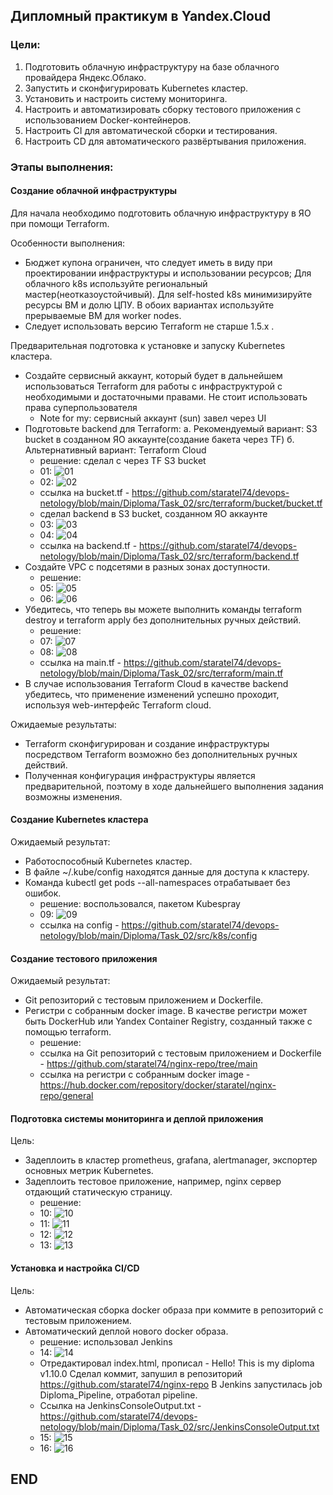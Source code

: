 ## Дипломный практикум в Yandex.Cloud


### Цели:

1. Подготовить облачную инфраструктуру на базе облачного провайдера Яндекс.Облако.
2. Запустить и сконфигурировать Kubernetes кластер.
3. Установить и настроить систему мониторинга.
4. Настроить и автоматизировать сборку тестового приложения с использованием Docker-контейнеров.
5. Настроить CI для автоматической сборки и тестирования.
6. Настроить CD для автоматического развёртывания приложения.

### Этапы выполнения:
#### Создание облачной инфраструктуры
Для начала необходимо подготовить облачную инфраструктуру в ЯО при помощи Terraform.

Особенности выполнения:

* Бюджет купона ограничен, что следует иметь в виду при проектировании инфраструктуры и использовании ресурсов; Для облачного k8s используйте региональный мастер(неотказоустойчивый). Для self-hosted k8s минимизируйте ресурсы ВМ и долю ЦПУ. В обоих вариантах используйте прерываемые ВМ для worker nodes.
* Следует использовать версию Terraform не старше 1.5.x .

Предварительная подготовка к установке и запуску Kubernetes кластера.

* Создайте сервисный аккаунт, который будет в дальнейшем использоваться Terraform для работы с инфраструктурой с необходимыми и достаточными правами. Не стоит использовать права суперпользователя
  * Note for my: сервисный аккаунт (sun) завел через UI 
* Подготовьте backend для Terraform: а. Рекомендуемый вариант: S3 bucket в созданном ЯО аккаунте(создание бакета через TF) б. Альтернативный вариант: Terraform Cloud
  * решение: сделал с через TF S3 bucket
  * 01: ![01](img/01.png)
  * 02: ![02](img/02.png)
  * ссылка на bucket.tf - https://github.com/staratel74/devops-netology/blob/main/Diploma/Task_02/src/terraform/bucket/bucket.tf
  * сделал backend в S3 bucket, созданном ЯО аккаунте
  * 03: ![03](img/03.png)
  * 04: ![04](img/04.png)
  * ссылка на backend.tf - https://github.com/staratel74/devops-netology/blob/main/Diploma/Task_02/src/terraform/backend.tf
* Создайте VPC с подсетями в разных зонах доступности.
  * решение:
  * 05: ![05](img/05.png)
  * 06: ![06](img/06.png)
* Убедитесь, что теперь вы можете выполнить команды terraform destroy и terraform apply без дополнительных ручных действий.
  * решение:
  * 07: ![07](img/07.png)
  * 08: ![08](img/08.png)
  * ссылка на main.tf - https://github.com/staratel74/devops-netology/blob/main/Diploma/Task_02/src/terraform/main.tf 
* В случае использования Terraform Cloud в качестве backend убедитесь, что применение изменений успешно проходит, используя web-интерфейс Terraform cloud.

Ожидаемые результаты:

* Terraform сконфигурирован и создание инфраструктуры посредством Terraform возможно без дополнительных ручных действий.
* Полученная конфигурация инфраструктуры является предварительной, поэтому в ходе дальнейшего выполнения задания возможны изменения.

#### Создание Kubernetes кластера

Ожидаемый результат:

* Работоспособный Kubernetes кластер.
* В файле ~/.kube/config находятся данные для доступа к кластеру.
* Команда kubectl get pods --all-namespaces отрабатывает без ошибок.
  * решение: воспользовался, пакетом Kubespray
  * 09: ![09](img/09.png)
  * ссылка на config - https://github.com/staratel74/devops-netology/blob/main/Diploma/Task_02/src/k8s/config

#### Создание тестового приложения

Ожидаемый результат:

* Git репозиторий с тестовым приложением и Dockerfile.
* Регистри с собранным docker image. В качестве регистри может быть DockerHub или Yandex Container Registry, созданный также с помощью terraform.
  * решение:
  * ссылка на Git репозиторий с тестовым приложением и Dockerfile - https://github.com/staratel74/nginx-repo/tree/main
  * ссылка на регистри с собранным docker image - https://hub.docker.com/repository/docker/staratel/nginx-repo/general

#### Подготовка cистемы мониторинга и деплой приложения

Цель:

* Задеплоить в кластер prometheus, grafana, alertmanager, экспортер основных метрик Kubernetes.
* Задеплоить тестовое приложение, например, nginx сервер отдающий статическую страницу.
  * решение:
  * 10: ![10](img/10.png)
  * 11: ![11](img/11.png)
  * 12: ![12](img/12.png)
  * 13: ![13](img/13.png)

#### Установка и настройка CI/CD

Цель:

* Автоматическая сборка docker образа при коммите в репозиторий с тестовым приложением.
* Автоматический деплой нового docker образа.
  * решение: использовал Jenkins
  * 14: ![14](img/14.png)
  * Отредактировал index.html, прописал - Hello! This is my diploma v1.10.0 Сделал коммит, запушил в репозиторий https://github.com/staratel74/nginx-repo В Jenkins запустилась job Diploma_Pipeline, отработал pipeline. 
  * Ссылка на JenkinsConsoleOutput.txt - https://github.com/staratel74/devops-netology/blob/main/Diploma/Task_02/src/JenkinsConsoleOutput.txt
  * 15: ![15](img/15.png)
  * 16: ![16](img/16.png)

## END
